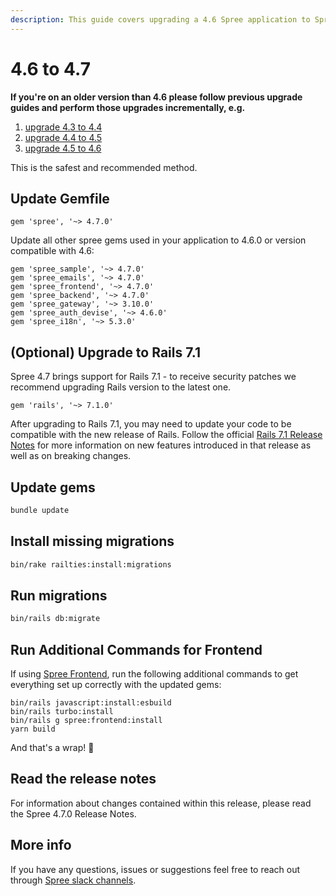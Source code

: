 ```yaml
---
description: This guide covers upgrading a 4.6 Spree application to Spree 4.7.
---
```


# 4.6 to 4.7

**If you're on an older version than 4.6 please follow previous upgrade guides and perform those upgrades incrementally, e.g.**

1. [upgrade 4.3 to 4.4](https://dev-docs.spreecommerce.org/upgrades/upgrades/4.3-to-4.4)
2. [upgrade 4.4 to 4.5](4.4-to-4.5.md)
3. [upgrade 4.5 to 4.6](4.5-to-4.6.md)

This is the safest and recommended method.

## Update Gemfile

```
gem 'spree', '~> 4.7.0'
```

Update all other spree gems used in your application to 4.6.0 or version compatible with 4.6:

```
gem 'spree_sample', '~> 4.7.0'
gem 'spree_emails', '~> 4.7.0'
gem 'spree_frontend', '~> 4.7.0'
gem 'spree_backend', '~> 4.7.0'
gem 'spree_gateway', '~> 3.10.0'
gem 'spree_auth_devise', '~> 4.6.0'
gem 'spree_i18n', '~> 5.3.0'
```

## (Optional) Upgrade to Rails 7.1

Spree 4.7 brings support for Rails 7.1 - to receive security patches we recommend upgrading Rails version to the latest one.

```
gem 'rails', '~> 7.1.0'
```

After upgrading to Rails 7.1, you may need to update your code to be compatible with the new release of Rails. Follow the official [Rails 7.1 Release Notes](https://edgeguides.rubyonrails.org/7\_1\_release\_notes.html) for more information on new features introduced in that release as well as on breaking changes.

## Update gems

```bash
bundle update
```

## Install missing migrations

```bash
bin/rake railties:install:migrations
```

## Run migrations

```bash
bin/rails db:migrate
```

## Run Additional Commands for Frontend

If using [Spree Frontend](https://github.com/spree/spree\_legacy\_frontend), run the following additional commands to get everything set up correctly with the updated gems:

```
bin/rails javascript:install:esbuild
bin/rails turbo:install
bin/rails g spree:frontend:install
yarn build
```

And that's a wrap! :tada:

## Read the release notes

For information about changes contained within this release, please read the Spree 4.7.0 Release Notes.

## More info

If you have any questions, issues or suggestions feel free to reach out through [Spree slack channels](http://slack.spreecommerce.org/).
